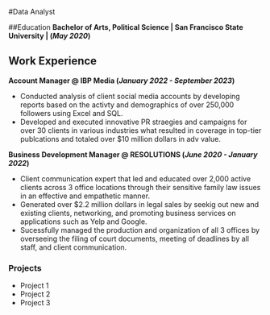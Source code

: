 #Data Analyst

##Education
**Bachelor of Arts, Political Science | San Francisco State University | (_May 2020_)**

## Work Experience
**Account Manager @ IBP Media (_January 2022 - September 2023_)**
- Conducted analysis of client social media accounts by developing reports based on the activty and demographics of over 250,000 followers using Excel and SQL.
- Developed and executed innovative PR straegies and campaigns for over 30 clients in various industries what resulted in coverage in top-tier publcations and totaled over $10 million dollars in adv value.

**Business Development Manager @ RESOLUTIONS (_June 2020 - January 2022_)**
- Client communication expert that led and educated over 2,000 active clients across 3 office locations through their sensitive family law issues in an effective and empathetic manner.
- Generated over $2.2 million dollars in legal sales by seekig out new and existing clients, networking, and promoting business services on applications such as Yelp and Google.
- Sucessfully managed the production and organization of all 3 offices by overseeing the filing of court documents, meeting of deadlines by all staff, and client communication.

### Projects
- Project 1
- Project 2
- Project 3
